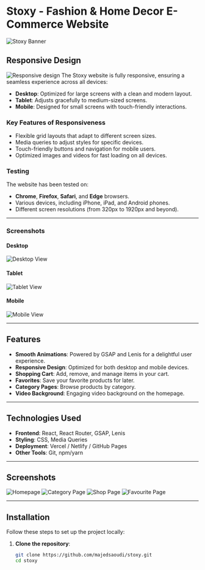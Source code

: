 # Stoxy - Fashion & Home Decor E-Commerce Website

![Stoxy Banner](https://imgur.com/TqtYRLO.png)


## **Responsive Design**
![Responsive design](https://imgur.com/oOgWgEh.png)
The Stoxy website is fully responsive, ensuring a seamless experience across all devices:
- **Desktop**: Optimized for large screens with a clean and modern layout.
- **Tablet**: Adjusts gracefully to medium-sized screens.
- **Mobile**: Designed for small screens with touch-friendly interactions.

### **Key Features of Responsiveness**
- Flexible grid layouts that adapt to different screen sizes.
- Media queries to adjust styles for specific devices.
- Touch-friendly buttons and navigation for mobile users.
- Optimized images and videos for fast loading on all devices.

### **Testing**
The website has been tested on:
- **Chrome**, **Firefox**, **Safari**, and **Edge** browsers.
- Various devices, including iPhone, iPad, and Android phones.
- Different screen resolutions (from 320px to 1920px and beyond).

---

### **Screenshots**

#### Desktop
![Desktop View](https://imgur.com/dzZN3Iv.png)

#### Tablet
![Tablet View](https://imgur.com/LUN2g0I.png)

#### Mobile
![Mobile View](https://imgur.com/UaGC5C6.png)

---

## **Features**

- **Smooth Animations**: Powered by GSAP and Lenis for a delightful user experience.
- **Responsive Design**: Optimized for both desktop and mobile devices.
- **Shopping Cart**: Add, remove, and manage items in your cart.
- **Favorites**: Save your favorite products for later.
- **Category Pages**: Browse products by category.
- **Video Background**: Engaging video background on the homepage.

---

## **Technologies Used**

- **Frontend**: React, React Router, GSAP, Lenis
- **Styling**: CSS, Media Queries
- **Deployment**: Vercel / Netlify / GitHub Pages
- **Other Tools**: Git, npm/yarn

---

## **Screenshots**

![Homepage](https://imgur.com/TqtYRLO.png)
![Category Page](https://imgur.com/poUSgAz.png)
![Shop Page](https://imgur.com/IdkgmHc.png)
![Favourite Page](https://imgur.com/odVIbme.png) 

---

## **Installation**

Follow these steps to set up the project locally:

1. **Clone the repository**:
   ```bash
   git clone https://github.com/majedsaoudi/stoxy.git
   cd stoxy

